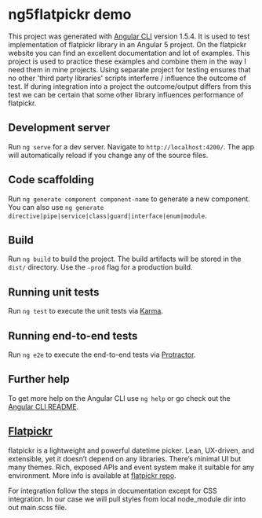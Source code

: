 # ng5flatpickr demo

This project was generated with [Angular CLI](https://github.com/angular/angular-cli) version 1.5.4.
It is used to test implementation of flatpickr library in an Angular 5 project. On the flatpickr website you can find an excellent documentation and lot of examples. This project is used to practice these examples and combine them in the way I need them in mine projects. Using separate project for testing ensures that no other 'third party libraries' scripts interferre / influence the outcome of test. If during integration into a project the outcome/output differs from this test we can be certain that some other library influences performance of flatpickr.

## Development server

Run `ng serve` for a dev server. Navigate to `http://localhost:4200/`. The app will automatically reload if you change any of the source files.

## Code scaffolding

Run `ng generate component component-name` to generate a new component. You can also use `ng generate directive|pipe|service|class|guard|interface|enum|module`.

## Build

Run `ng build` to build the project. The build artifacts will be stored in the `dist/` directory. Use the `-prod` flag for a production build.

## Running unit tests

Run `ng test` to execute the unit tests via [Karma](https://karma-runner.github.io).

## Running end-to-end tests

Run `ng e2e` to execute the end-to-end tests via [Protractor](http://www.protractortest.org/).

## Further help

To get more help on the Angular CLI use `ng help` or go check out the [Angular CLI README](https://github.com/angular/angular-cli/blob/master/README.md).

## [Flatpickr](https://chmln.github.io/flatpickr/)

flatpickr is a lightweight and powerful datetime picker. Lean, UX-driven, and extensible, yet it doesn’t depend on any libraries. There’s minimal UI but many themes. Rich, exposed APIs and event system make it suitable for any environment. More info is available at [flatpickr repo](https://chmln.github.io/flatpickr/).

For integration follow the steps in documentation except for CSS integration. In our case we will pull styles from local node_module dir into out main.scss file. 

